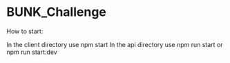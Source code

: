 # BUNK_Challenge

How to start:

In the client directory use npm start 
In the api directory use npm run start or npm run start:dev
